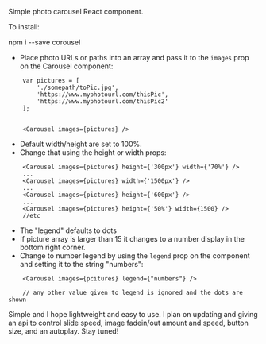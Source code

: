 Simple photo carousel React component. 

To install: 

npm i --save corousel

- Place photo URLs or paths into an array and pass it
to the `images` prop on the Carousel component:

```
    var pictures = [
        './somepath/toPic.jpg',
        'https://www.myphotourl.com/thisPic',
        'https://www.myphotourl.com/thisPic2'
    ];


    <Carousel images={pictures} />
```



- Default width/height are set to 100%.
- Change that using the height or width props:

```
    <Carousel images={pictures} height={'300px'} width={'70%'} />
    ...
    <Carousel images={pictures} width={'1500px'} />
    ...
    <Carousel images={pictures} height={'600px'} />
    ...
    <Carousel images={pictures} height={'50%'} width={1500} />
    //etc
```

- The "legend" defaults to dots 
- If picture array is larger than 15 it changes to a number display in the bottom right corner.
- Change to number legend by using the ```legend``` prop on the component and setting
it to the string "numbers":

```
    <Carousel images={pcitures} legend={"numbers"} />

    // any other value given to legend is ignored and the dots are shown
```


Simple and I hope lightweight and easy to use.  I plan on updating and giving an
api to control slide speed, image fadein/out amount and speed, button size, and
an autoplay.  Stay tuned!
